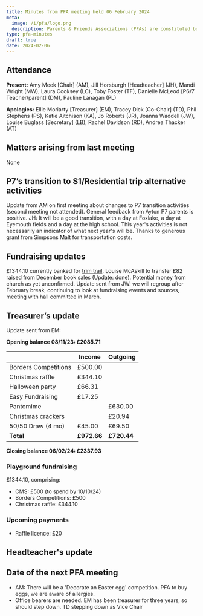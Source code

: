 ```yaml
---
title: Minutes from PFA meeting held 06 February 2024
meta:
  image: /i/pfa/logo.png
  description: Parents & Friends Associations (PFAs) are constituted bodies, which support the school and the broader community. They are independent from the school and the local authority.
type: pfa-minutes
draft: true
date: 2024-02-06
---
```


## Attendance

**Present:** Amy Meek [Chair] (AM), Jill Horsburgh [Headteacher] (JH), Mandi Wright (MW), Laura Cooksey (LC), Toby Foster (TF), Danielle McLeod [P6/7 Teacher/parent] (DM), Pauline Lanagan (PL)

**Apologies:** Ellie Moriarty [Treasurer] (EM), Tracey Dick [Co-Chair] (TD), Phil Stephens (PS), Katie Aitchison (KA), Jo Roberts (JR), Joanna Waddell (JW), Louise Buglass [Secretary] (LB), Rachel Davidson (RD), Andrea Thacker (AT)


## Matters arising from last meeting

None


## P7’s transition to S1/Residential trip alternative activities

Update from AM on first meeting about changes to P7 transition activities (second meeting not attended). General feedback from Ayton P7 parents is positive. JH: It will be a good transition, with a day at Foxlake, a day at Eyemouth fields and a day at the high school. This year's activities is not necessarily an indicator of what next year's will be. Thanks to generous grant from Simpsons Malt for transportation costs.


## Fundraising updates

£1344.10 currently banked for [trim trail](/pfa/trim-trail). Louise McAskill to transfer £82 raised from December book sales (Update: done). Potential money from church as yet unconfirmed. Update sent from JW: we will regroup after February break, continuing to look at fundraising events and sources, meeting with hall committee in March.

## Treasurer’s update

Update sent from EM:


**Opening balance 08/11/23: £2085.71**

|  | Income | Outgoing |
|--|--|--|
| Borders Competitions | £500.00 |  |
| Christmas raffle | £344.10 |  |
| Halloween party | £66.31 |  |
| Easy Fundraising | £17.25 |  |
| Pantomime |  | £630.00 |
| Christmas crackers |  | £20.94 |
| 50/50 Draw (4 mo) | £45.00 | £69.50 |
| **Total** | **£972.66** | **£720.44** |

**Closing balance 06/02/24: £2337.93**


### Playground fundraising

£1344.10, comprising:

* CMS: £500 (to spend by 10/10/24)
* Borders Competitions: £500
* Christmas raffle: £344.10


### Upcoming payments

* Raffle licence: £20

## Headteacher's update



## Date of the next PFA meeting

* AM: There will be a 'Decorate an Easter egg' competition. PFA to buy eggs, we are aware of allergies.
* Office bearers are needed. EM has been treasurer for three years, so should step down. TD stepping down as Vice Chair
